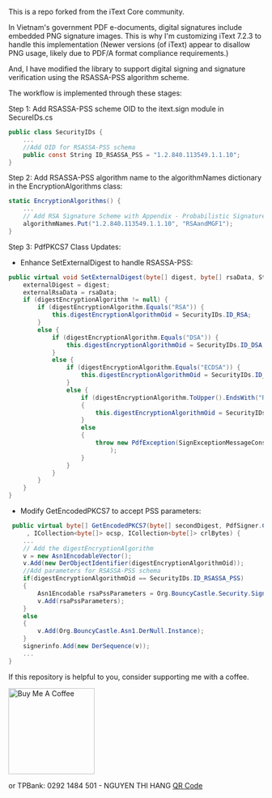 This is a repo forked from the iText Core community.

[agpl]: LICENSE.md
[building]: BUILDING.md
[contributing]: CONTRIBUTING.md
[itext]: https://itextpdf.com/
[github]: https://github.com/itext/itext7-dotnet
[latest]: https://github.com/itext/itext7-dotnet/releases/latest
[nuget]: https://www.nuget.org/packages/itext7
[sales]: https://itextpdf.com/sales
[gratis]: https://en.wikipedia.org/wiki/Gratis_versus_libre
[rups]: https://github.com/itext/i7j-rups
[pdfhtml]: https://github.com/itext/i7n-pdfhtml
[pdfsweep]: https://github.com/itext/i7n-pdfsweep

In Vietnam's government PDF e-documents, digital signatures include embedded PNG signature images. This is why I'm customizing iText 7.2.3 to handle this implementation (Newer versions (of iText) appear to disallow PNG usage, likely due to PDF/A format compliance requirements.)

And, I have modified the library to support digital signing and signature verification using the RSASSA-PSS algorithm scheme.

The workflow is implemented through these stages:

Step 1: Add RSASSA-PSS scheme OID to the itext.sign module in SecureIDs.cs

```C#
public class SecurityIDs {
    ...
    //Add OID for RSASSA-PSS schema
    public const String ID_RSASSA_PSS = "1.2.840.113549.1.1.10";
}
```

Step 2: Add RSASSA-PSS algorithm name to the algorithmNames dictionary in the EncryptionAlgorithms class:

```C#
static EncryptionAlgorithms() {
    ...
    // Add RSA Signature Scheme with Appendix - Probabilistic Signature (RSASSA-PSS) name
    algorithmNames.Put("1.2.840.113549.1.1.10", "RSAandMGF1");
}
```

Step 3: PdfPKCS7 Class Updates:

- Enhance SetExternalDigest to handle RSASSA-PSS:

```C#
public virtual void SetExternalDigest(byte[] digest, byte[] rsaData, String digestEncryptionAlgorithm) {
    externalDigest = digest;
    externalRsaData = rsaData;
    if (digestEncryptionAlgorithm != null) {
        if (digestEncryptionAlgorithm.Equals("RSA")) {
            this.digestEncryptionAlgorithmOid = SecurityIDs.ID_RSA;
        }
        else {
            if (digestEncryptionAlgorithm.Equals("DSA")) {
                this.digestEncryptionAlgorithmOid = SecurityIDs.ID_DSA;
            }
            else {
                if (digestEncryptionAlgorithm.Equals("ECDSA")) {
                    this.digestEncryptionAlgorithmOid = SecurityIDs.ID_ECDSA;
                }
                else {
                    if (digestEncryptionAlgorithm.ToUpper().EndsWith("RSAANDMGF1"))
                    {
                        this.digestEncryptionAlgorithmOid = SecurityIDs.ID_RSASSA_PSS;
                    }
                    else
                    {
                        throw new PdfException(SignExceptionMessageConstant.UNKNOWN_KEY_ALGORITHM).SetMessageParams(digestEncryptionAlgorithm
                            );
                    }
                }
            }
        }
    }
}
```

- Modify GetEncodedPKCS7 to accept PSS parameters:

```C#
 public virtual byte[] GetEncodedPKCS7(byte[] secondDigest, PdfSigner.CryptoStandard sigtype, ITSAClient tsaClient
     , ICollection<byte[]> ocsp, ICollection<byte[]> crlBytes) {
    ...
    // Add the digestEncryptionAlgorithm
    v = new Asn1EncodableVector();
    v.Add(new DerObjectIdentifier(digestEncryptionAlgorithmOid));
    //Add parameters for RSASSA-PSS schema
    if(digestEncryptionAlgorithmOid == SecurityIDs.ID_RSASSA_PSS)
    {
        Asn1Encodable rsaPssParameters = Org.BouncyCastle.Security.SignerUtilities.GetDefaultX509Parameters(GetDigestAlgorithm());
        v.Add(rsaPssParameters);
    }
    else 
    { 
        v.Add(Org.BouncyCastle.Asn1.DerNull.Instance); 
    }
    signerinfo.Add(new DerSequence(v));
    ...
}


```

If this repository is helpful to you, consider supporting me with a coffee.

<a href="https://buymeacoffee.com/txaopc" target="_blank"><img src="https://cdn.buymeacoffee.com/buttons/v2/default-yellow.png" alt="Buy Me A Coffee" width="170px"></a>

or TPBank: 0292 1484 501 - NGUYEN THI HANG 
<a href="https://github.com/user-attachments/assets/8ae98397-f1bc-4f49-b266-9d098e797bfd" target="_blank">QR Code</a>
